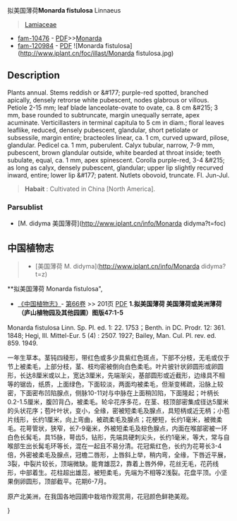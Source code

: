 拟美国薄荷**Monarda fistulosa** Linnaeus

> [Lamiaceae](http://www.iplant.cn/info/Lamiaceae?t=foc)
* [fam-10476](http://www.iplant.cn/foc/fam/10476) - [PDF](http://www.iplant.cn/foc/pdf/Lamiaceae.pdf)>>[Monarda](http://www.iplant.cn/info/Monarda?t=foc)
* [fam-120984](http://www.iplant.cn/foc/fam/120984) - [PDF](http://www.iplant.cn/foc/pdf/Monarda.pdf)
![Monarda fistulosa](http://www.iplant.cn/foc/illast/Monarda fistulosa.jpg)

## Description

Plants annual. Stems reddish or &amp;#177; purple-red spotted, branched apically, densely retrorse white pubescent, nodes glabrous or villous. Petiole 2-15 mm; leaf blade lanceolate-ovate to ovate, ca. 8 cm &amp;#215; 3 mm, base rounded to subtruncate, margin unequally serrate, apex acuminate. Verticillasters in terminal capitula to 5 cm in diam.; floral leaves leaflike, reduced, densely pubescent, glandular, short petiolate or subsessile, margin entire; bracteoles linear, ca. 1 cm, curved upward, pilose, glandular. Pedicel ca. 1 mm, puberulent. Calyx tubular, narrow, 7-9 mm, pubescent, brown glandular outside, white bearded at throat inside; teeth subulate, equal, ca. 1 mm, apex spinescent. Corolla purple-red, 3-4 &amp;#215; as long as calyx, densely pubescent, glandular; upper lip slightly recurved inward, entire; lower lip &amp;#177; patent. Nutlets obovoid, truncate. Fl. Jun-Jul.


> **Habait** : 
> Cultivated in China [North America].



### Parsublist

* [M.  didyma  美国薄荷](http://www.iplant.cn/info/Monarda didyma?t=foc)

## 中国植物志

> * [美国薄荷  M.  didyma](http://www.iplant.cn/info/Monarda didyma?t=z)


**拟美国薄荷 Monarda fistulosa",


* [《中国植物志》](http://www.iplant.cn/frps)- [第66卷](http://www.iplant.cn/frps/vol/66) >> 201页 [PDF](http://www.iplant.cn/frps/pdf/66/201.PDF)
**1.拟美国薄荷 美国薄荷或美洲薄荷（庐山植物园及其他园圃）图版47:1-5**

Monarda fistulosa Linn. Sp. Pl. ed. 1: 22. 1753；Benth. in DC. Prodr. 12: 361. 1848; Hegi, Ill. Mittel-Eur. 5 (4) : 2507. 1927; Bailey, Man. Cul. Pl. rev. ed. 859. 1949.

一年生草本。茎钝四稜形，带红色或多少具紫红色斑点，下部不分枝，无毛或仅于节上被柔毛，上部分枝，茎、枝均密被倒向白色柔毛。叶片披针状卵圆形或卵圆形，长达8厘米或以上，宽达3厘米，先端渐尖，基部圆形或近截形，边缘具不相等的锯齿，纸质，上面绿色，下面较淡，两面均被柔毛，但渐变稀疏，沿脉上较密，下面密布凹陷腺点，侧脉10-11对与中脉在上面稍凹陷，下面隆起；叶柄长0.2-1.5厘米，腹凹背凸，被柔毛。轮伞花序多花，在茎、枝顶部密集成径达5厘米的头状花序；苞叶叶状，变小，全缘，密被短柔毛及腺点，具短柄或近无柄；小苞片线形，长约1厘米，向上弯曲，被疏柔毛及腺点；花梗短，长约1毫米，被微柔毛。花萼管状，狭窄，长7-9毫米，外被短柔毛及棕色腺点，内面在喉部密被一环白色长髯毛，具15脉，萼齿5，钻形，先端具硬刺尖头，长约1毫米，等大，常与自喉部生出长髯毛环等长，混在一起且不易分清。花冠紫红色，长约为花萼长3-4倍，外密被柔毛及腺点，冠檐二唇形，上唇斜上举，稍内弯，全缘，下唇近平展，3裂，中裂片较长，顶端微缺。能育雄蕊2，靠着上唇外伸，花丝无毛，花药线形，中部着生。花柱超出雄蕊，被短柔毛，先端为不相等2浅裂。花盘平顶。小坚果倒卵圆形，顶部截平。花期6-7月。

原产北美洲，在我国各地园圃中栽培作观赏用，花冠颜色鲜艳美观。



}